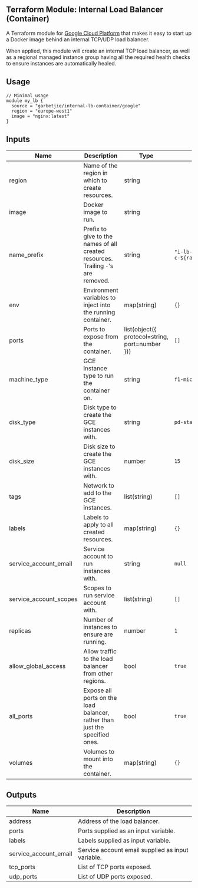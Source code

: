 Terraform Module: Internal Load Balancer (Container)
----------------------------------------------------

A Terraform module for [Google Cloud Platform](https://cloud.google.com/) that makes it easy to start up a Docker image
behind an internal TCP/UDP load balancer.

When applied, this module will create an internal TCP load balancer, as well as a regional managed instance group having
all the required health checks to ensure instances are automatically healed. 

## Usage

```hcl-terraform
// Minimal usage
module my_lb {
  source = "garbetjie/internal-lb-container/google"
  region = "europe-west1"
  image = "nginx:latest"
}
```

## Inputs

| Name                   | Description                                                                       | Type                                           | Default                                                  | Required |
|------------------------|-----------------------------------------------------------------------------------|------------------------------------------------|----------------------------------------------------------|----------|
| region                 | Name of the region in which to create resources.                                  | string                                         |                                                          | Yes      |
| image                  | Docker image to run.                                                              | string                                         |                                                          | Yes      |
| name_prefix            | Prefix to give to the names of all created resources. Trailing `-`'s are removed. | string                                         | `"i-lb-c-${random_id.default_prefix.hex}-${var.region}"` | No       |
| env                    | Environment variables to inject into the running container.                       | map(string)                                    | `{}`                                                     | No       |
| ports                  | Ports to expose from the container.                                               | list(object({ protocol=string, port=number })) | `[]`                                                     | No       |
| machine_type           | GCE instance type to run the container on.                                        | string                                         | `f1-micro`                                               | No       |
| disk_type              | Disk type to create the GCE instances with.                                       | string                                         | `pd-standard`                                            | No       |
| disk_size              | Disk size to create the GCE instances with.                                       | number                                         | `15`                                                     | No       |
| tags                   | Network to add to the GCE instances.                                              | list(string)                                   | `[]`                                                     | No       |
| labels                 | Labels to apply to all created resources.                                         | map(string)                                    | `{}`                                                     | No       |
| service_account_email  | Service account to run instances with.                                            | string                                         | `null`                                                   | No       |
| service_account_scopes | Scopes to run service account with.                                               | list(string)                                   | `[]`                                                     | No       |
| replicas               | Number of instances to ensure are running.                                        | number                                         | `1`                                                      | No       |
| allow_global_access    | Allow traffic to the load balancer from other regions.                            | bool                                           | `true`                                                   | No       |
| all_ports              | Expose all ports on the load balancer, rather than just the specified ones.       | bool                                           | `true`                                                   | No       |
| volumes                | Volumes to mount into the container.                                              | map(string)                                    | `{}`                                                     | No       |

## Outputs

| Name                  | Description                                       |
|-----------------------|---------------------------------------------------|
| address               | Address of the load balancer.                     |
| ports                 | Ports supplied as an input variable.              |
| labels                | Labels supplied as input variable.                |
| service_account_email | Service account email supplied as input variable. |
| tcp_ports             | List of TCP ports exposed.                        |
| udp_ports             | List of UDP ports exposed.                        |

